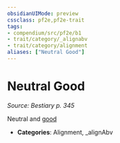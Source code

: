 ```yaml
---
obsidianUIMode: preview
cssclass: pf2e,pf2e-trait
tags:
- compendium/src/pf2e/b1
- trait/category/_alignabv
- trait/category/alignment
aliases: ["Neutral Good"]
---
```

# Neutral Good  
*Source: Bestiary p. 345*  

Neutral and [good](good.md)

- **Categories**: Alignment, _alignAbv